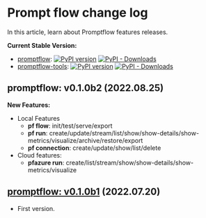 # Prompt flow change log

In this article, learn about Promptflow features releases.

**Current Stable Version:**

- [promptflow](https://pypi.org/project/promptflow):
[![PyPI version](https://badge.fury.io/py/promptflow.svg)](https://badge.fury.io/py/promptflow)
[![PyPI - Downloads](https://img.shields.io/pypi/dm/promptflow)](https://pypi.org/project/promptflow/)
- [promptflow-tools](https://pypi.org/project/promptflow-tools/):
[![PyPI version](https://badge.fury.io/py/promptflow-tools.svg)](https://badge.fury.io/py/promptflow-tools)
[![PyPI - Downloads](https://img.shields.io/pypi/dm/promptflow-tools)](https://pypi.org/project/promptflow-tools/)

## promptflow: v0.1.0b2 (2022.08.25)

**New Features:**
- Local Features
    - **pf flow**: init/test/serve/export
    - **pf run**: create/update/stream/list/show/show-details/show-metrics/visualize/archive/restore/export
    - **pf connection**: create/update/show/list/delete
- Cloud features: 
    - **pfazure run**: create/list/stream/show/show-details/show-metrics/visualize


## [promptflow: v0.1.0b1](https://pypi.org/project/promptflow/0.1.0b1/) (2022.07.20)

- First version.